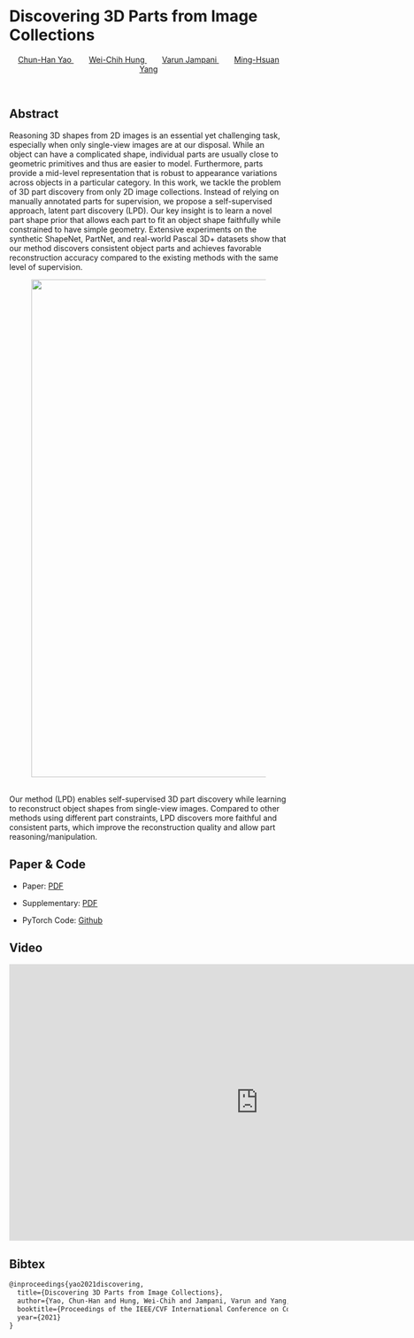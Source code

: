 # Discovering 3D Parts from Image Collections


<p style="text-align: center;">
<a href="https://www.chhankyao.com/" style="color: ##6495ED"> Chun-Han Yao </a>
&nbsp;&nbsp;&nbsp;&nbsp;&nbsp;&nbsp;
<a href="https://hfslyc.github.io" style="color: ##6495ED"> Wei-Chih Hung </a>
&nbsp;&nbsp;&nbsp;&nbsp;&nbsp;&nbsp;
<a href="http://varunjampani.github.io" style="color: ##6495ED"> Varun Jampani </a>
&nbsp;&nbsp;&nbsp;&nbsp;&nbsp;&nbsp;
<a href="http://faculty.ucmerced.edu/mhyang/" style="color: ##6495ED"> Ming-Hsuan Yang </a>
</p>
<p>&nbsp;</p>


## Abstract

Reasoning 3D shapes from 2D images is an essential yet challenging task, especially when only single-view images are at our disposal.
While an object can have a complicated shape, individual parts are usually close to geometric primitives and thus are easier to model. 
Furthermore, parts provide a mid-level representation that is robust to appearance variations across objects in a particular category.
In this work, we tackle the problem of 3D part discovery from only 2D image collections.
Instead of relying on manually annotated parts for supervision, we propose a self-supervised approach, latent part discovery (LPD).
Our key insight is to learn a novel part shape prior that allows each part to fit an object shape faithfully while constrained to have simple geometry.
Extensive experiments on the synthetic ShapeNet, PartNet, and real-world Pascal 3D+ datasets show that our method discovers consistent object parts and achieves favorable reconstruction accuracy compared to the existing methods with the same level of supervision.

<center>
<figure>
    <div id="projectid">
    <img src="https://chhankyao.github.io/lpd/cover.png" width="900px" />
    </div>
    <br />
    <figcaption>
    </figcaption>
</figure>
</center>

Our method (LPD) enables self-supervised 3D part discovery while learning to reconstruct object shapes from single-view images. Compared to other methods using different part constraints, LPD discovers more faithful and consistent parts, which improve the reconstruction quality and allow part reasoning/manipulation.


## Paper & Code

- Paper: [PDF](https://arxiv.org/pdf/2107.13629.pdf)

- Supplementary: [PDF](https://chhankyao.github.io/papers/yao21_lpd_supp.pdf)

- PyTorch Code: [Github](https://github.com/chhankyao/lpd)


## Video

<center>
<iframe width="900" height="500" src="https://youtube.com/embed/erNQANNwK6k" frameborder="0" allow="autoplay; encrypted-media" allowfullscreen></iframe>
</center>


## Bibtex

```markdown
@inproceedings{yao2021discovering,
  title={Discovering 3D Parts from Image Collections},
  author={Yao, Chun-Han and Hung, Wei-Chih and Jampani, Varun and Yang, Ming-Hsuan},
  booktitle={Proceedings of the IEEE/CVF International Conference on Computer Vision},
  year={2021}
}
```
